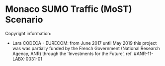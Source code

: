 # Monaco SUMO Traffic (MoST) Scenario

Copyright information:

 - Lara CODECA - EURECOM:
    from June 2017 until May 2019 this project was was partially funded by
    the French Government (National Research Agency, ANR)
    through the 'Investments for the Future', ref. #ANR-11-LABX-0031-01